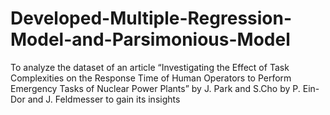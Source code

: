# Developed-Multiple-Regression-Model-and-Parsimonious-Model
To analyze the dataset of an article “Investigating the Effect of Task Complexities on the Response Time of Human Operators to Perform Emergency Tasks of Nuclear Power Plants” by J. Park and S.Cho by P. Ein-Dor and J. Feldmesser to gain its insights
